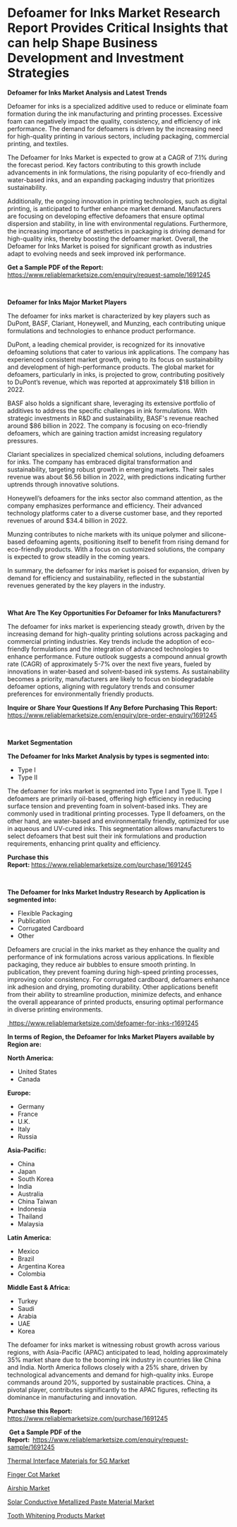 <p><h1>Defoamer for Inks Market Research Report Provides Critical Insights that can help Shape Business Development and Investment Strategies</h1></p><p><strong>Defoamer for Inks Market Analysis and Latest Trends</strong></p>
<p><p>Defoamer for inks is a specialized additive used to reduce or eliminate foam formation during the ink manufacturing and printing processes. Excessive foam can negatively impact the quality, consistency, and efficiency of ink performance. The demand for defoamers is driven by the increasing need for high-quality printing in various sectors, including packaging, commercial printing, and textiles.</p><p>The Defoamer for Inks Market is expected to grow at a CAGR of 7.1% during the forecast period. Key factors contributing to this growth include advancements in ink formulations, the rising popularity of eco-friendly and water-based inks, and an expanding packaging industry that prioritizes sustainability. </p><p>Additionally, the ongoing innovation in printing technologies, such as digital printing, is anticipated to further enhance market demand. Manufacturers are focusing on developing effective defoamers that ensure optimal dispersion and stability, in line with environmental regulations. Furthermore, the increasing importance of aesthetics in packaging is driving demand for high-quality inks, thereby boosting the defoamer market. Overall, the Defoamer for Inks Market is poised for significant growth as industries adapt to evolving needs and seek improved ink performance.</p></p>
<p><strong>Get a Sample PDF of the Report:&nbsp;</strong> <a href="https://www.reliablemarketsize.com/enquiry/request-sample/1691245?utm_campaign=1600&utm_medium=2&utm_source=Github&utm_content=ia&utm_term=17102024&utm_id=defoamer-for-inks">https://www.reliablemarketsize.com/enquiry/request-sample/1691245</a></p>
<p>&nbsp;</p>
<p><strong>Defoamer for Inks Major Market Players</strong></p>
<p><p>The defoamer for inks market is characterized by key players such as DuPont, BASF, Clariant, Honeywell, and Munzing, each contributing unique formulations and technologies to enhance product performance. </p><p>DuPont, a leading chemical provider, is recognized for its innovative defoaming solutions that cater to various ink applications. The company has experienced consistent market growth, owing to its focus on sustainability and development of high-performance products. The global market for defoamers, particularly in inks, is projected to grow, contributing positively to DuPont’s revenue, which was reported at approximately $18 billion in 2022.</p><p>BASF also holds a significant share, leveraging its extensive portfolio of additives to address the specific challenges in ink formulations. With strategic investments in R&D and sustainability, BASF's revenue reached around $86 billion in 2022. The company is focusing on eco-friendly defoamers, which are gaining traction amidst increasing regulatory pressures.</p><p>Clariant specializes in specialized chemical solutions, including defoamers for inks. The company has embraced digital transformation and sustainability, targeting robust growth in emerging markets. Their sales revenue was about $6.56 billion in 2022, with predictions indicating further uptrends through innovative solutions.</p><p>Honeywell’s defoamers for the inks sector also command attention, as the company emphasizes performance and efficiency. Their advanced technology platforms cater to a diverse customer base, and they reported revenues of around $34.4 billion in 2022.</p><p>Munzing contributes to niche markets with its unique polymer and silicone-based defoaming agents, positioning itself to benefit from rising demand for eco-friendly products. With a focus on customized solutions, the company is expected to grow steadily in the coming years.</p><p>In summary, the defoamer for inks market is poised for expansion, driven by demand for efficiency and sustainability, reflected in the substantial revenues generated by the key players in the industry.</p></p>
<p>&nbsp;</p>
<p><strong>What Are The Key Opportunities For Defoamer for Inks Manufacturers?</strong></p>
<p><p>The defoamer for inks market is experiencing steady growth, driven by the increasing demand for high-quality printing solutions across packaging and commercial printing industries. Key trends include the adoption of eco-friendly formulations and the integration of advanced technologies to enhance performance. Future outlook suggests a compound annual growth rate (CAGR) of approximately 5-7% over the next five years, fueled by innovations in water-based and solvent-based ink systems. As sustainability becomes a priority, manufacturers are likely to focus on biodegradable defoamer options, aligning with regulatory trends and consumer preferences for environmentally friendly products.</p></p>
<p><strong>Inquire or Share Your Questions If Any Before Purchasing This Report:</strong> <a href="https://www.reliablemarketsize.com/enquiry/pre-order-enquiry/1691245?utm_campaign=1600&utm_medium=2&utm_source=Github&utm_content=ia&utm_term=17102024&utm_id=defoamer-for-inks">https://www.reliablemarketsize.com/enquiry/pre-order-enquiry/1691245</a></p>
<p>&nbsp;</p>
<p><strong>Market Segmentation</strong></p>
<p><strong>The Defoamer for Inks Market Analysis by types is segmented into:</strong></p>
<p><ul><li>Type I</li><li>Type II</li></ul></p>
<p><p>The defoamer for inks market is segmented into Type I and Type II. Type I defoamers are primarily oil-based, offering high efficiency in reducing surface tension and preventing foam in solvent-based inks. They are commonly used in traditional printing processes. Type II defoamers, on the other hand, are water-based and environmentally friendly, optimized for use in aqueous and UV-cured inks. This segmentation allows manufacturers to select defoamers that best suit their ink formulations and production requirements, enhancing print quality and efficiency.</p></p>
<p><strong>Purchase this Report:&nbsp;</strong><a href="https://www.reliablemarketsize.com/purchase/1691245?utm_campaign=1600&utm_medium=2&utm_source=Github&utm_content=ia&utm_term=17102024&utm_id=defoamer-for-inks">https://www.reliablemarketsize.com/purchase/1691245</a></p>
<p>&nbsp;</p>
<p><strong>The Defoamer for Inks Market Industry Research by Application is segmented into:</strong></p>
<p><ul><li>Flexible Packaging</li><li>Publication</li><li>Corrugated Cardboard</li><li>Other</li></ul></p>
<p><p>Defoamers are crucial in the inks market as they enhance the quality and performance of ink formulations across various applications. In flexible packaging, they reduce air bubbles to ensure smooth printing. In publication, they prevent foaming during high-speed printing processes, improving color consistency. For corrugated cardboard, defoamers enhance ink adhesion and drying, promoting durability. Other applications benefit from their ability to streamline production, minimize defects, and enhance the overall appearance of printed products, ensuring optimal performance in diverse printing environments.</p></p>
<p><a href="https://www.reliablemarketsize.com/defoamer-for-inks-r1691245?utm_campaign=1600&utm_medium=2&utm_source=Github&utm_content=ia&utm_term=17102024&utm_id=defoamer-for-inks">&nbsp;https://www.reliablemarketsize.com/defoamer-for-inks-r1691245</a></p>
<p><strong>In terms of Region, the Defoamer for Inks Market Players available by Region are:</strong></p>
<p>
    <p> <strong> North America: </strong>
        <ul>
            <li>United States</li>
            <li>Canada</li>
        </ul>
        </p> 
    <p> <strong> Europe: </strong>
        <ul>
            <li>Germany</li>
            <li>France</li>
            <li>U.K.</li>
            <li>Italy</li>
            <li>Russia</li>
        </ul>
        </p> 
    <p> <strong> Asia-Pacific: </strong>
        <ul>
            <li>China</li>
            <li>Japan</li>
            <li>South Korea</li>
            <li>India</li>
            <li>Australia</li>
            <li>China Taiwan</li>
            <li>Indonesia</li>
            <li>Thailand</li>
            <li>Malaysia</li>
        </ul>
        </p> 
    <p> <strong> Latin America: </strong>
        <ul>
            <li>Mexico</li>
            <li>Brazil</li>
            <li>Argentina Korea</li>
            <li>Colombia</li>
        </ul>
        </p> 
    <p> <strong> Middle East & Africa: </strong>
        <ul>
            <li>Turkey</li>
            <li>Saudi</li>
            <li>Arabia</li>
            <li>UAE</li>
            <li>Korea</li>
        </ul>
    </p>
    </p>
<p><p>The defoamer for inks market is witnessing robust growth across various regions, with Asia-Pacific (APAC) anticipated to lead, holding approximately 35% market share due to the booming ink industry in countries like China and India. North America follows closely with a 25% share, driven by technological advancements and demand for high-quality inks. Europe commands around 20%, supported by sustainable practices. China, a pivotal player, contributes significantly to the APAC figures, reflecting its dominance in manufacturing and innovation.</p></p>
<p><strong>Purchase this Report: </strong><a href="https://www.reliablemarketsize.com/purchase/1691245?utm_campaign=1600&utm_medium=2&utm_source=Github&utm_content=ia&utm_term=17102024&utm_id=defoamer-for-inks">https://www.reliablemarketsize.com/purchase/1691245</a></p>
<p>&nbsp;<strong>Get a Sample PDF of the Report:&nbsp;&nbsp;</strong><a href="https://www.reliablemarketsize.com/enquiry/request-sample/1691245?utm_campaign=1600&utm_medium=2&utm_source=Github&utm_content=ia&utm_term=17102024&utm_id=defoamer-for-inks">https://www.reliablemarketsize.com/enquiry/request-sample/1691245</a></p>
<p><strong></strong></p>
<p><p><a href="https://github.com/lesavftol/Market-Research-Report-List-1/blob/main/thermal-interface-materials-for-5g-market.md?utm_campaign=1600&utm_medium=2&utm_source=Github&utm_content=ia&utm_term=17102024&utm_id=defoamer-for-inks">Thermal Interface Materials for 5G Market</a></p><p><a href="https://www.linkedin.com/pulse/global-perspectives-finger-cot-market-trends-challenges-15zwc?utm_campaign=1600&utm_medium=2&utm_source=Github&utm_content=ia&utm_term=17102024&utm_id=defoamer-for-inks">Finger Cot Market</a></p><p><a href="https://issuu.com/reportprime-2/docs/airship-market-size-2030.pptx_033979a25b3d49?utm_campaign=1600&utm_medium=2&utm_source=Github&utm_content=ia&utm_term=17102024&utm_id=defoamer-for-inks">Airship Market</a></p><p><a href="https://github.com/baxterpjw/Market-Research-Report-List-1/blob/main/solar-conductive-metallized-paste-material-market.md?utm_campaign=1600&utm_medium=2&utm_source=Github&utm_content=ia&utm_term=17102024&utm_id=defoamer-for-inks">Solar Conductive Metallized Paste Material Market</a></p><p><a href="https://www.linkedin.com/pulse/tooth-whitening-products-market-trends-strategic-insights-2024-lbrzc?utm_campaign=1600&utm_medium=2&utm_source=Github&utm_content=ia&utm_term=17102024&utm_id=defoamer-for-inks">Tooth Whitening Products Market</a></p></p>